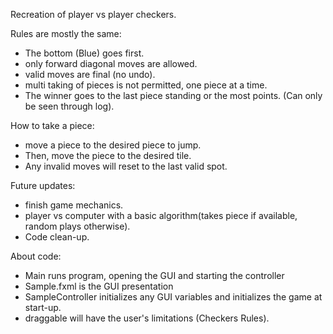 Recreation of player vs player checkers.

Rules are mostly the same:
  - The bottom (Blue) goes first.
  - only forward diagonal moves are allowed.
  - valid moves are final (no undo).
  - multi taking of pieces is not permitted, one piece at a time.
  - The winner goes to the last piece standing or the most points. (Can only be seen through log).
  
How to take a piece: 
  - move a piece to the desired piece to jump. 
  - Then, move the piece to the desired tile. 
  - Any invalid moves will reset to the last valid spot. 

Future updates:
  - finish game mechanics.
  - player vs computer with a basic algorithm(takes piece if available, random plays otherwise).
  - Code clean-up.

About code:
  - Main runs program, opening the GUI and starting the controller
  - Sample.fxml is the GUI presentation
  - SampleController initializes any GUI variables and initializes the game at start-up.
  - draggable will have the user's limitations (Checkers Rules).
